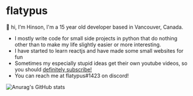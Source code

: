# flatypus

👋 hi, I’m Hinson, I'm a 15 year old developer based in Vancouver, Canada. 
* I mostly write code for small side projects in python that do nothing other than to make my life slightly easier or more interesting.
* I have started to learn reactjs and have made some small websites for fun
* Sometimes my especially stupid ideas get their own youtube videos, so you should [definitely subscribe!](https://youtube.com/flatypus)
* You can reach me at flatypus#1423 on discord!

![Anurag's GitHub stats](https://github-readme-stats.vercel.app/api?username=flatypus&show_icons=true&theme=radical)

